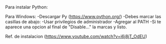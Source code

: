 Para instalar Python:

Para Windows:
-Descargar Py (https://www.python.org/)
-Debes marcar las casillas de abajo:
  -Usar privilegios de administrador
  -Agregar al PATH
-Si te aparece una opcion al final de "Disable..." la marcas y listo.

Ref. de instalacion (https://www.youtube.com/watch?v=i6j8jT_OdEU)